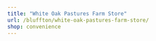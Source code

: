 ```yaml
---
title: "White Oak Pastures Farm Store"
url: /bluffton/white-oak-pastures-farm-store/
shop: convenience
---
```


